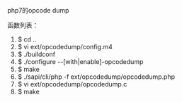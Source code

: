 php7的opcode dump

函数列表：


1.  $ cd ..
2.  $ vi ext/opcodedump/config.m4
3.  $ ./buildconf
4.  $ ./configure --[with|enable]-opcodedump
5.  $ make
6.  $ ./sapi/cli/php -f ext/opcodedump/opcodedump.php
7.  $ vi ext/opcodedump/opcodedump.c
8.  $ make
